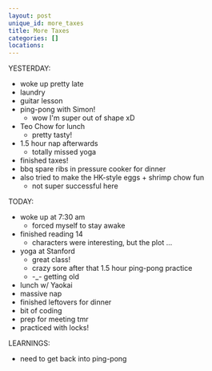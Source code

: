 ```yaml
---
layout: post
unique_id: more_taxes
title: More Taxes
categories: []
locations: 
---
```


YESTERDAY:
* woke up pretty late
* laundry
* guitar lesson
* ping-pong with Simon!
  * wow I'm super out of shape xD
* Teo Chow for lunch
  * pretty tasty!
* 1.5 hour nap afterwards
  * totally missed yoga
* finished taxes!
* bbq spare ribs in pressure cooker for dinner
* also tried to make the HK-style eggs + shrimp chow fun
  * not super successful here

TODAY:
* woke up at 7:30 am
  * forced myself to stay awake
* finished reading 14
  * characters were interesting, but the plot ...
* yoga at Stanford
  * great class!
  * crazy sore after that 1.5 hour ping-pong practice
  * -_- getting old
* lunch w/ Yaokai
* massive nap
* finished leftovers for dinner
* bit of coding
* prep for meeting tmr
* practiced with locks!

LEARNINGS:
* need to get back into ping-pong
